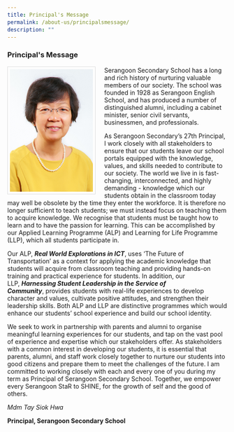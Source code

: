 ```yaml
---
title: Principal's Message
permalink: /about-us/principalsmessage/
description: ""
---
```

### Principal's Message

<img src="/images/Mdm%20Tay%20Siok%20Hwa.jpg" style="width:190px; height:280px; margin-right:20px; border:0.5px solid Gainsboro; padding: 5px" align = "Left">

Serangoon Secondary School has a long and rich history of nurturing valuable members of our society. The school was founded in 1928 as Serangoon English School, and has produced a number of distinguished alumni, including a cabinet minister, senior civil servants, businessmen, and professionals.

As Serangoon Secondary’s 27th Principal, I work closely with all stakeholders to ensure that our students leave our school portals equipped with the knowledge, values, and skills needed to contribute to our society. The world we live in is fast-changing, interconnected, and highly demanding - knowledge which our students obtain in the classroom today may well be obsolete by the time they enter the workforce. It is therefore no longer sufficient to teach students; we must instead focus on teaching them to acquire knowledge.&nbsp;We recognise that students must be taught how to learn and to have the passion for learning. This can be accomplished by our&nbsp;Applied Learning Programme (ALP)&nbsp;and&nbsp;Learning for Life Programme (LLP),&nbsp;which all students participate in.

Our&nbsp;ALP,&nbsp;**_Real World Explorations in ICT_**,&nbsp;uses ‘The Future of Transportation’ as a context for applying the academic knowledge that students will acquire from classroom teaching and providing hands-on training and practical experience for students. In addition, our LLP,&nbsp;**_Harnessing Student Leadership in the Service of Community_**,&nbsp;provides students with real-life experiences to develop character and values, cultivate positive attitudes, and strengthen their leadership skills. Both ALP and LLP are distinctive programmes which would enhance our students’ school experience and build our school identity.

We seek to work in partnership with parents and alumni to organise meaningful learning experiences for our students, and tap on the vast pool of experience and expertise which our stakeholders offer. As stakeholders with a common interest in developing our students, it is essential that parents, alumni, and staff work closely together to nurture our students into good citizens and prepare them to meet the challenges of the future. I am committed to working closely with each and every one of you during my term as Principal of Serangoon Secondary School. Together, we empower every Serangoon StaR to SHINE, for the growth of self and the good of others.

*Mdm Tay Siok Hwa*

**Principal, Serangoon Secondary School**